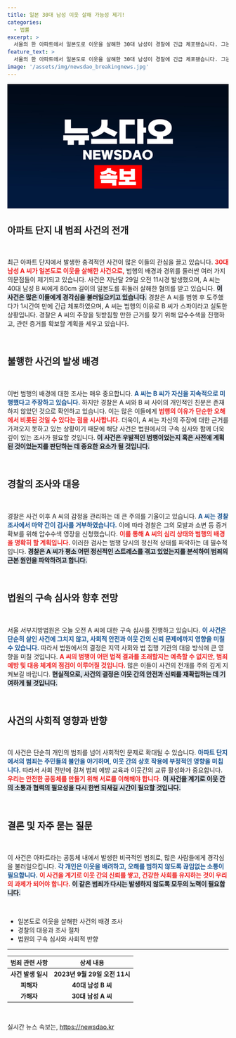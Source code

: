 ```yaml
---
title: 일본 30대 남성 이웃 살해 가능성 제기!
categories:
  - 법률
excerpt: >
  서울의 한 아파트에서 일본도로 이웃을 살해한 30대 남성이 경찰에 긴급 체포됐습니다. 그는 범행 이유로 상대방이 자신을 스파이로 의심했다고 주장하며, 구속 여부는 오늘 결정됩니다. 과연 그 뒷이야기는?
feature_text: >
  서울의 한 아파트에서 일본도로 이웃을 살해한 30대 남성이 경찰에 긴급 체포됐습니다. 그는 범행 이유로 상대방이 자신을 스파이로 의심했다고 주장하며, 구속 여부는 오늘 결정됩니다. 과연 그 뒷이야기는?
image: '/assets/img/newsdao_breakingnews.jpg'
---
```


<p><img src="/assets/img/newsdao_breakingnews.jpg" alt="firstkoreanews 속보" /></p>

<h2 data-ke-size="size26">아파트 단지 내 범죄 사건의 전개</h2>

<p data-ke-size="size16">&nbsp;</p>

<p>최근 아파트 단지에서 발생한 충격적인 사건이 많은 이들의 관심을 끌고 있습니다. <b><span style="color: #ee2323;">30대 남성 A 씨가 일본도로 이웃을 살해한 사건으로,</span></b> 범행의 배경과 경위를 둘러싼 여러 가지 의문점들이 제기되고 있습니다. 사건은 지난달 29일 오전 11시경 발생했으며, A 씨는 40대 남성 B 씨에게 80cm 길이의 일본도를 휘둘러 살해한 혐의를 받고 있습니다. <b><span style="background-color: #21538527;">이 사건은 많은 이들에게 경각심을 불러일으키고 있습니다.</span></b> 경찰은 A 씨를 범행 후 도주했다가 1시간여 만에 긴급 체포하였으며, A 씨는 범행의 이유로 B 씨가 스파이라고 실토한 상황입니다. 경찰은 A 씨의 주장을 뒷받침할 만한 근거를 찾기 위해 압수수색을 진행하고, 관련 증거를 확보할 계획을 세우고 있습니다. </p>

<p data-ke-size="size16">&nbsp;</p>

<h2 data-ke-size="size26">불행한 사건의 발생 배경</h2>

<p data-ke-size="size16">&nbsp;</p>

<p>이번 범행의 배경에 대한 조사는 매우 중요합니다. <b><span style="color: #1a5490;">A 씨는 B 씨가 자신을 지속적으로 미행했다고 주장하고 있습니다.</span></b> 하지만 경찰은 A 씨와 B 씨 사이의 개인적인 친분은 존재하지 않았던 것으로 확인하고 있습니다. 이는 많은 이들에게 <b><span style="color: #ee2323;">범행의 이유가 단순한 오해에서 비롯된 것일 수 있다는 점을 시사합니다.</span></b> 더욱이, A 씨는 자신의 주장에 대한 근거를 가져오지 못하고 있는 상황이기 때문에 해당 사건은 법원에서의 구속 심사와 함께 더욱 깊이 있는 조사가 필요할 것입니다. <b><span style="background-color: #21538527;">이 사건은 우발적인 범행이었는지 혹은 사전에 계획된 것이었는지를 판단하는 데 중요한 요소가 될 것입니다.</span></b></p>

<p data-ke-size="size16">&nbsp;</p>

<h2 data-ke-size="size26">경찰의 조사와 대응</h2>

<p data-ke-size="size16">&nbsp;</p>

<p>경찰은 사건 이후 A 씨의 감정을 관리하는 데 큰 주의를 기울이고 있습니다. <b><span style="color: #1a5490;">A 씨는 경찰 조사에서 마약 간이 검사를 거부하였습니다.</span></b> 이에 따라 경찰은 그의 모발과 소변 등 증거 확보를 위해 압수수색 영장을 신청했습니다. <b><span style="color: #ee2323;">이를 통해 A 씨의 심리 상태와 범행의 배경을 명확히 할 계획입니다.</span></b> 이러한 검사는 범행 당시의 정신적 상태를 파악하는 데 필수적입니다. <b><span style="background-color: #21538527;">경찰은 A 씨가 평소 어떤 정신적인 스트레스를 겪고 있었는지를 분석하여 범죄의 근본 원인을 파악하려고 합니다.</span></b></p>

<p data-ke-size="size16">&nbsp;</p>

<h2 data-ke-size="size26">법원의 구속 심사와 향후 전망</h2>

<p data-ke-size="size16">&nbsp;</p>

<p>서울 서부지방법원은 오늘 오전 A 씨에 대한 구속 심사를 진행하고 있습니다. <b><span style="color: #1a5490;">이 사건은 단순히 살인 사건에 그치지 않고, 사회적 안전과 이웃 간의 신뢰 문제에까지 영향을 미칠 수 있습니다.</span></b> 따라서 법원에서의 결정은 지역 사회와 법 집행 기관의 대응 방식에 큰 영향을 미칠 것입니다. <b><span style="color: #ee2323;">A 씨의 범행이 어떤 법적 결과를 초래할지는 예측할 수 없지만, 범죄 예방 및 대응 체계의 점검이 이루어질 것입니다.</span></b> 많은 이들이 사건의 전개를 주의 깊게 지켜보길 바랍니다. <b><span style="background-color: #21538527;">현실적으로, 사건의 결정은 이웃 간의 안전과 신뢰를 재확립하는 데 기여하게 될 것입니다.</span></b></p>

<p data-ke-size="size16">&nbsp;</p>

<h2 data-ke-size="size26">사건의 사회적 영향과 반향</h2>

<p data-ke-size="size16">&nbsp;</p>

<p>이 사건은 단순히 개인의 범죄를 넘어 사회적인 문제로 확대될 수 있습니다. <b><span style="color: #1a5490;">아파트 단지에서의 범죄는 주민들의 불안을 야기하며, 이웃 간의 상호 작용에 부정적인 영향을 미칩니다.</span></b> 따라서 사회 전반에 걸쳐 범죄 예방 교육과 이웃간의 교류 활성화가 중요합니다. <b><span style="color: #ee2323;">우리는 안전한 공동체를 만들기 위해 서로를 이해해야 합니다.</span></b> <b><span style="background-color: #21538527;">이 사건을 계기로 이웃 간의 소통과 협력의 필요성을 다시 한번 되새길 시간이 필요할 것입니다.</span></b></p>

<p data-ke-size="size16">&nbsp;</p>

<h2 data-ke-size="size26">결론 및 자주 묻는 질문</h2>

<p data-ke-size="size16">&nbsp;</p>

<p>이 사건은 아파트라는 공동체 내에서 발생한 비극적인 범죄로, 많은 사람들에게 경각심을 불러일으킵니다. <b><span style="color: #1a5490;">각 개인은 이웃을 배려하고, 오해를 범하지 않도록 끊임없는 소통이 필요합니다.</span></b> <b><span style="color: #ee2323;">이 사건을 계기로 이웃 간의 신뢰를 쌓고, 건강한 사회를 유지하는 것이 우리의 과제가 되어야 합니다.</span></b> <b><span style="background-color: #21538527;">이 같은 범죄가 다시는 발생하지 않도록 모두의 노력이 필요합니다.</span></b></p>

<p data-ke-size="size16">&nbsp;</p>

<ul>
    <li>일본도로 이웃을 살해한 사건의 배경 조사</li>
    <li>경찰의 대응과 조사 절차</li>
    <li>법원의 구속 심사와 사회적 반향</li>
</ul>

<hr>

<table>
    <thead>
        <tr>
            <th style="text-align: center; height: 17px;"><b>범죄 관련 사항</b></th>
            <th style="text-align: center; height: 17px;"><b>상세 내용</b></th>
        </tr>
    </thead>
    <tbody>
        <tr>
            <td style="text-align: center; height: 17px;"><b>사건 발생 일시</b></td>
            <td style="text-align: center; height: 17px;"><b>2023년 9월 29일 오전 11시</b></td>
        </tr>
        <tr>
            <td style="text-align: center; height: 17px;"><b>피해자</b></td>
            <td style="text-align: center; height: 17px;"><b>40대 남성 B 씨</b></td>
        </tr>
        <tr>
            <td style="text-align: center; height: 17px;"><b>가해자</b></td>
            <td style="text-align: center; height: 17px;"><b>30대 남성 A 씨</b></td>
        </tr>
    </tbody>
</table>

<p data-ke-size="size16">&nbsp;</p>
실시간 뉴스 속보는, <a href="https://newsdao.kr" rel="dofollow">https://newsdao.kr</a>


